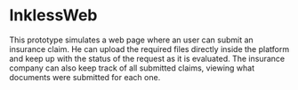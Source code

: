 # InklessWeb
This prototype simulates a web page where an user can submit an insurance claim. He can upload the required files directly inside the platform and keep up with the status of the request as it is evaluated.
The insurance company can also keep track of all submitted claims, viewing what documents were submitted for each one.
